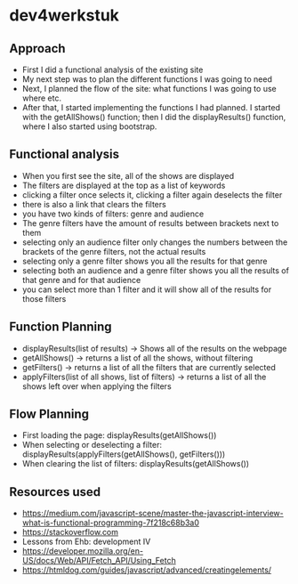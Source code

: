 # dev4werkstuk

## Approach
* First I did a functional analysis of the existing site
* My next step was to plan the different functions I was going to need
* Next, I planned the flow of the site: what functions I was going to use where etc. 
* After that, I started implementing the functions I had planned. I started with the getAllShows() function; then I did the displayResults() function, where I also started using bootstrap. 

## Functional analysis
* When you first see the site, all of the shows are displayed
* The filters are displayed at the top as a list of keywords
* clicking a filter once selects it, clicking a filter again deselects the filter
* there is also a link that clears the filters
* you have two kinds of filters: genre and audience
* The genre filters have the amount of results between brackets next to them
* selecting only an audience filter only changes the numbers between the brackets of the genre filters, not the actual results
* selecting only a genre filter shows you all the results for that genre
* selecting both an audience and a genre filter shows you all the results of that genre and for that audience
* you can select more than 1 filter and it will show all of the results for those filters


## Function Planning
* displayResults(list of results) -> Shows all of the results on the webpage
* getAllShows() -> returns a list of all the shows, without filtering
* getFilters() -> returns a list of all the filters that are currently selected
* applyFilters(list of all shows, list of filters) -> returns a list of all the shows left over when applying the filters

## Flow Planning
* First loading the page: displayResults(getAllShows())
* When selecting or deselecting a filter: displayResults(applyFilters(getAllShows(), getFilters()))
* When clearing the list of filters: displayResults(getAllShows())

## Resources used
* https://medium.com/javascript-scene/master-the-javascript-interview-what-is-functional-programming-7f218c68b3a0
* https://stackoverflow.com
* Lessons from Ehb: development IV
* https://developer.mozilla.org/en-US/docs/Web/API/Fetch_API/Using_Fetch
* https://htmldog.com/guides/javascript/advanced/creatingelements/